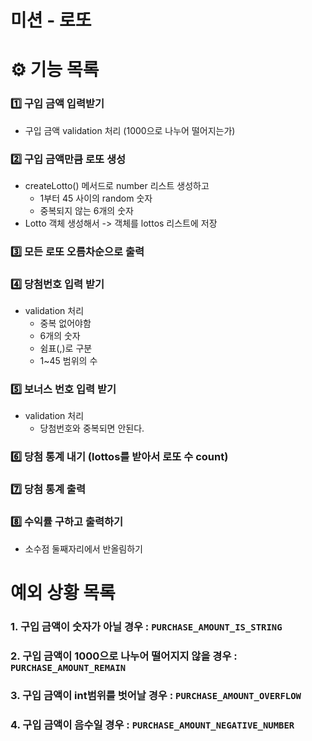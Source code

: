 # 미션 - 로또

# ⚙️ 기능 목록
### 1️⃣ 구입 금액 입력받기
  - 구입 금액 validation 처리 (1000으로 나누어 떨어지는가)
### 2️⃣ 구입 금액만큼 로또 생성
  - createLotto() 메서드로 number 리스트 생성하고
    - 1부터 45 사이의 random 숫자
    - 중복되지 않는 6개의 숫자
  - Lotto 객체 생성해서 -> 객체를 lottos 리스트에 저장
### 3️⃣ 모든 로또 오름차순으로 출력
### 4️⃣ 당첨번호 입력 받기
  - validation 처리
    - 중복 없어야함
    - 6개의 숫자
    - 쉼표(,)로 구분
    - 1~45 범위의 수
### 5️⃣ 보너스 번호 입력 받기
  - validation 처리
    - 당첨번호와 중복되면 안된다.
### 6️⃣ 당첨 통계 내기 (lottos를 받아서 로또 수 count)
### 7️⃣ 당첨 통계 출력
### 8️⃣ 수익률 구하고 출력하기
  - 소수점 둘째자리에서 반올림하기

# 예외 상황 목록
### 1. 구입 금액이 숫자가 아닐 경우 : `PURCHASE_AMOUNT_IS_STRING`
### 2. 구입 금액이 1000으로 나누어 떨어지지 않을 경우 : `PURCHASE_AMOUNT_REMAIN`
### 3. 구입 금액이 int범위를 벗어날 경우 : `PURCHASE_AMOUNT_OVERFLOW`
### 4. 구입 금액이 음수일 경우 : `PURCHASE_AMOUNT_NEGATIVE_NUMBER`


